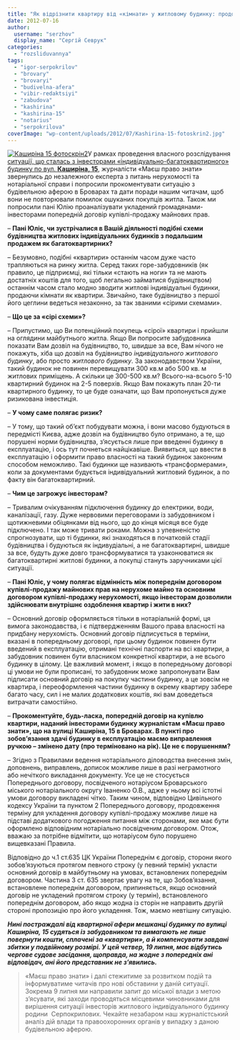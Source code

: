 ```yaml
---
title: "Як відрізнити квартиру від «кімнати» у житловому будинку: продовження розслідування"
date: 2012-07-16
author: 
  username: "serzhov"
  display_name: "Сергій Севрук"
categories: 
  - "rozsliduvannya"
tags: 
  - "igor-serpokrilov"
  - "brovary"
  - "brovaryi"
  - "budivelna-afera"
  - "vibir-redaktsiyi"
  - "zabudova"
  - "kashirina"
  - "kashirina-15"
  - "notarius"
  - "serpokrilova"
coverImage: "wp-content/uploads/2012/07/Kashirina-15-fotoskrin2.jpg"
---
```


[![](https://mpz.brovary.org/wp-content/uploads/2012/07/Kashirina-15-fotoskrin2.jpg "Каширіна 15 фотоскрін2")](https://mpz.brovary.org/wp-content/uploads/2012/07/Kashirina-15-fotoskrin2.jpg)У рамках проведення власного розслідування [ситуації, що сталась з інвесторами «індивідуально-багатоквартирного» будинку по вул. **Каширіна, 15**](https://mpz.brovary.org/budivelni-aferisti-prodayut-u-brovarah-kimnati-vlasnih-privatnih-budinkiv-yak-kvartiri/), журналісти «Маєш право знати» звернулись до незалежного експерта з питань нерухомості та нотаріальної справи і попросили прокоментувати ситуацію з будівельною аферою в Броварах та дати поради нашим читачам, щоб вони не повторювали помилок ошуканих покупців житла. Також ми попросили пані Юлію проаналізувати укладений громадянами-інвесторами попередній договір купівлі-продажу майнових прав.

– **Пані Юліє, чи зустрічалися в Вашій діяльності подібні схеми будівництва житлових індивідуальних будинків з подальшим продажем як багатоквартирних?**

– Безумовно, подібні «квартири» останнім часом дуже часто трапляються на ринку житла. Серед таких горе-забудовників (як правило, це підприємці, які тільки «стають на ноги» та не мають достатніх коштів для того, щоб легально займатися будівництвом) останнім часом стало модно зводити житлові індивідуальні будинки, продаючи кімнати як квартири. Звичайно, таке будівництво з першої його цеглини ведеться незаконно, за так званими «сірими схемами».

– **Що це за «сірі схеми»?**

– Припустимо, що Ви потенційний покупець «сірої» квартири і прийшли на оглядини майбутнього житла. Якщо Ви попросите забудовника показати Вам дозвіл на будівництво, то, швидше за все, Вам нічого не покажуть, хіба що дозвіл на будівництво _індивідуального житлового будинку_, або просто _житлового будинку_. За законодавством України, такий будинок не повинен перевищувати 300 кв.м або 500 кв. м житлових приміщень. А скільки це 300-500 кв.м? Всього-на-всього 5-10 квартирний будинок на 2-5 поверхів. Якщо Вам покажуть план 20-ти квартирного будинку, то це буде означати, що Вам пропонується дуже ризикована інвестиція.

– **У чому саме полягає ризик?**

– У тому, що такий об’єкт побудувати можна, і вони масово будуються в передмісті Києва, адже дозвіл на будівництво було отримано, а те, що порушені норми будівництва, з’ясується лише при введенні будинку в експлуатацію, і ось тут почнеться найцікавіше. Виявиться, що ввести в експлуатацію і оформити право власності на такий будинок законним способом неможливо. Такі будинки ще називають «трансформерами», коли за документами будується індивідуальний житловий будинок, а по факту він багатоквартирний.

– **Чим це загрожує інвесторам?**

– Тривалим очікуванням підключення будинку до електрики, води, каналізації, газу. Дуже нервовими переговорами із забудовником і щотижневими обіцянками від нього, що до кінця місяця все буде підключено. І так може тривати роками. Можна з упевненістю спрогнозувати, що ті будинки, які знаходяться в початковій стадії будівництва і будуються як індивудіальні, а не багатоквартирні, швидше за все, будуть дуже довго трансформуватися та узаконюватися як багатоквартирні житлові будинки, а покупці стануть заручниками цієї ситуації.

– **Пані Юліє, у чому полягає відмінність між попереднім договором купівлі-продажу майнових прав на нерухоме майно та основним договором купівлі-продажу нерухомості, якщо інвесторам дозволили здійснювати внутрішнє оздоблення квартир і жити в них?**

– Основний договір оформляється тільки в нотаріальній формі, ця вимога законодавства, і є підтвердженням Вашого права власності на придбану нерухомість. Основний договір підписується в терміни, вказані в попередньому договорі, при цьому будинок повинен бути введений в експлуатацію, отримані технічні паспорти на всі квартири, а забудовник повинен бути власником конкретної квартири, а не всього будинку в цілому. Це важливий момент, і якщо в попередньому договорі ці умови не були прописані, то забудовник може запропонувати Вам підписати основний договір на покупку частини будинку, а це зовсім не квартира, і переоформлення частини будинку в окрему квартиру забере багато часу, сил і не малих додаткових коштів, які вам доведеться витрачати самостійно.

– **Прокоментуйте, будь-ласка, попередній договір на купівлю квартири, наданий інвесторами будинку журналістам «Маєш право знати», що на вулиці Каширіна, 15 в Броварах. В пункті про зобов’язання здачі будинку в експлуатацію маємо виправлення ручкою – змінено дату (про терміновано на рік). Це не є порушенням?**

– Згідно з Правилами ведення нотаріального діловодства внесення змін, доповнень, виправлень, дописок можливе лише в разі неграмотного або нечіткого викладання документу. Усе це не стосується Попереднього договору, посвідченого нотаріусом Броварського міського нотаріального округу Іваненко О.В., адже у ньому всі істотні умови договору викладені чітко. Таким чином, відповідно Цивільного кодексу України та пунктом 2 Попереднього договору, продовження терміну для укладення договору купівлі-продажу можливе лише на підставі додаткового погодження питання між сторонами, яке має бути оформлено відповідним нотаріально посвідченим договором. Отож, вважаю за потрібне відмітити, що нотаріусом було порушено вищевказані Правила.

Відповідно до ч.1 ст.635 ЦК України Попереднім є договір, сторони якого зобов’язуються протягом певного строку (у певний термін) укласти основний договір в майбутньому на умовах, встановлених попереднім договором. Частина 3 ст. 635 звертає увагу на те, що Зобов’язання, встановлене попереднім договором, припиняється, якщо основний договір не укладений протягом строку (у термін), встановленого попереднім договором, або якщо жодна із сторін не направить другій стороні пропозицію про його укладення. Тож, маємо невтішну ситуацію.

**_Нині постраждалі від квартирної афери мешканці будинку по вулиці Каширіна, 15 судяться із забудовником та вимагають не лише повернути кошти, сплачені за «квартири», а й компенсувати завдані збитки у подвійному розмірі. У цей четвер, 19 липня, має відбутись чергове судове засідання, щоправда, на жодне з попередніх ані відповідач, ані його представник не з’явились._**

> «Маєш право знати» і далі стежитиме за розвитком подій та інформуватиме читачів про нові обставини у даній ситуації. Зокрема 9 липня ми направили запит до міської влади з метою з’ясувати, які заходи проводяться місцевими чиновниками для вирішення ситуації інвесторів житлового індивідуального будинку родини  Серпокрилових. Чекайте незабаром наш журналістський аналіз дій влади та правоохоронних органів у випадку з даною будівельною аферою.
